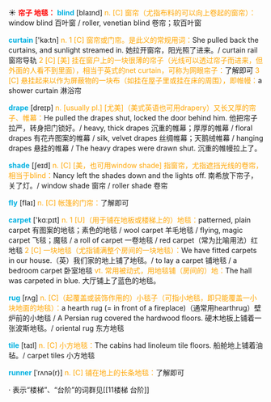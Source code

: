 ☀ <font color="red">**帘子 地毯：**</font>
<font color="sky blue">**blind**</font> [blaɪnd] 
<font color="orange">n. [C] 窗帘（尤指布料的可以向上卷起的窗帘）：</font>window blind 百叶窗 / roller, venetian blind 卷帘；软百叶窗

<font color="sky blue">**curtain**</font> ['kə:tn] 
<font color="orange">n. 1 [C] 窗帘或门帘。是此义的常规用词：</font>She pulled back the curtains, and sunlight streamed in. 她拉开窗帘，阳光照了进来。/ curtain rail 窗帘导轨 <font color="orange">2 [C] [美] 挂在窗户上的一块很薄的帘子（光线可以透过帘子而进来，但外面的人看不到里面），相当于英式的net curtain，可称为网眼帘子：</font>了解即可 <font color="orange">3 [C] 悬挂起来以作为屏蔽物的一块布（如挂在屋子里或挂在床的周围），即帷幔：</font>a shower curtain 淋浴帘
           
<font color="sky blue">**drape**</font> [dreɪp]
<font color="orange">n. [usually pl.] [尤美]（美式英语也可用drapery）又长又厚的帘子、帷幕：</font>He pulled the drapes shut, locked the door behind him. 他把帘子拉严，转身把门锁好。/ heavy, thick drapes 沉重的帷幕；厚厚的帷幕 / floral drapes 有花卉图案的帷幕 / silk, velvet drapes 丝绸帷幕；天鹅绒帷幕 / hanging drapes 悬挂的帷幕 / The heavy drapes were drawn shut. 沉重的帷幔拉上了。

<font color="sky blue">**shade**</font> [ʃeɪd] 
<font color="orange">n. [C] [美，也可用window shade] 指窗帘，尤指遮挡光线的卷帘，相当于blind：</font>Nancy left the shades down and the lights off. 南希放下帘子，关了灯。/ window shade 窗帘 / roller shade 卷帘

<font color="sky blue">**fly**</font> [flaɪ] 
<font color="orange">n. [C] 帐篷的门帘：</font>了解即可

<font color="sky blue">**carpet**</font> ['kɑːpɪt] 
<font color="orange">n. 1 [U]（用于铺在地板或楼梯上的）地毯：</font>patterned, plain carpet 有图案的地毯；素色的地毯 / wool carpet 羊毛地毯 / flying, magic carpet 飞毯；魔毯 / a roll of carpet 一卷地毯 / red carpet（常为比喻用法）红地毯 <font color="orange">2 [C] 一块地毯（尤指铺满整个房间的一块地毯）：</font>We have fitted carpets in our house.（英）我们家的地上铺了地毯。/ to lay a carpet 铺地毯 / a bedroom carpet 卧室地毯 <font color="orange">vt. 常用被动式，用地毯铺（房间的）地：</font>The hall was carpeted in blue. 大厅铺上了蓝色的地毯。
           
<font color="sky blue">**rug**</font> [rʌg]
<font color="orange">n. [C]（起覆盖或装饰作用的）小毯子（可指小地毯，即只能覆盖一小块地面的地毯）：</font>a hearth rug (= in front of a fireplace)（通常用hearthrug）壁炉前的小地毯 / A Persian rug covered the hardwood floors. 硬木地板上铺着一张波斯地毯。/ oriental rug 东方地毯

<font color="sky blue">**tile**</font> [taɪl]
<font color="orange">n. [C] 小方地毯：</font>The cabins had linoleum tile floors. 船舱地上铺着油毡。/ carpet tiles 小方地毯 
           
<font color="sky blue">**runner**</font> [ˈrʌnə(r)]
<font color="orange">n. [C] 铺在地上的长条地毯：</font>了解即可

· 表示“楼梯”、“台阶”的词群见[[11楼梯 台阶]]

